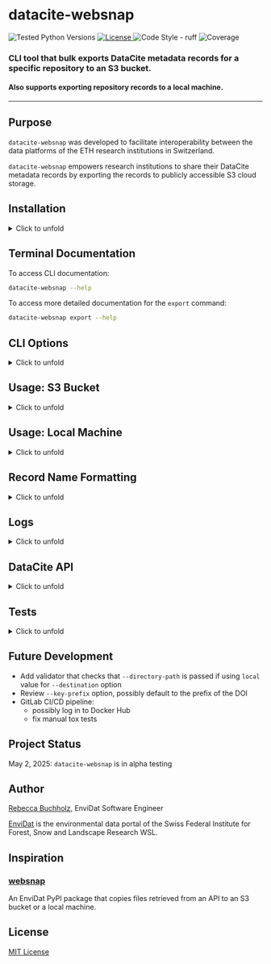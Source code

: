 # datacite-websnap

<div>
    <img alt="Tested Python Versions" src="https://img.shields.io/badge/python-3.11%20|%203.12%20|%203.13-blue">
    <a href="https://gitlabext.wsl.ch/EnviDat/datacite-websnap/-/blob/main/LICENSE" target="_blank">
      <img alt="License" src="https://img.shields.io/pypi/l/websnap?color=%232780C1">
    </a>
    <img alt="Code Style - ruff" src="https://img.shields.io/badge/style-ruff-41B5BE?style=flat">
    <img alt="Coverage" src="https://gitlabext.wsl.ch/EnviDat/datacite-websnap/badges/main/coverage.svg">
</div>

### CLI tool that bulk exports DataCite metadata records for a specific repository to an S3 bucket. 
#### Also supports exporting repository records to a local machine.

---


## Purpose

`datacite-websnap` was developed to facilitate interoperability between the data platforms of the ETH research institutions in Switzerland. 

`datacite-websnap` empowers research institutions to share their DataCite metadata records by exporting the records to publicly accessible S3 cloud storage.  



## Installation

<details>
  <summary>Click to unfold</summary>

_To run the test suite the GitLab project must be cloned rather than installed as a package._ 

### Package

Install the package:

```bash
pip install datacite-websnap --index-url https://gitlabext.wsl.ch/api/v4/projects/552/packages/pypi/simple
```

### Clone GitLab Project

Install the GitLab project including the development dependencies used for the test suite:

1. Clone the project
    ```bash
    git clone https://gitlabext.wsl.ch/EnviDat/datacite-websnap.git
    ```

2. Navigate to the `datacite-websnap` directory
    ```bash
    cd datacite-websnap 
    ```

3. Install PDM 
    ```bash
    pip install pdm 
    ```

4. Install all dependencies including dev dependencies
    ```bash
    pdm install --dev
    ```

</details>


## Terminal Documentation

To access CLI documentation:
```bash
datacite-websnap --help
```

To access more detailed documentation for the `export` command:
```bash
datacite-websnap export --help
```

## CLI Options

<details>
  <summary>Click to unfold</summary>

### Command: `export`

Bulk export DataCite XML metadata records that correspond to the records for a particular DataCite repository and/or DOI prefix.

The default behavior is to export DataCite XML records to an S3 bucket but command also supports exporting the records to a local machine.

| Option             | Default                    | Description                                                                                                                                                                                                                                                                                                                                           |
|--------------------|----------------------------|-------------------------------------------------------------------------------------------------------------------------------------------------------------------------------------------------------------------------------------------------------------------------------------------------------------------------------------------------------|
| `--doi-prefix`     | `None`                     | <ul><li>DataCite DOI prefix used to filter results</li><li>Accepts single or multiple prefix arguments</li><li>*Example*: `--doi-prefix 10.16904 --doi-prefix 10.25678`</li></ul>                                                                                                                                                                     |
| `--client-id`      | `None`                     | <ul><li>DataCite repository account ID used to filter results</li><li>Referred to as the "client-id" in the DataCite API documentation</li><li>*Example*: `--client-id ethz.wsl`</li></ul>                                                                                                                                                            |
| `--destination`    | `S3`                       | <ul><li>Export destination for the DataCite XML records</li><li>`S3` (default) for an S3 bucket</li><li>`local` for local file system</li></ul>                                                                                                                                                                                                       |
| `--bucket`         | `None`                     | <ul><li>Name of S3 bucket that DataCite XML records (as S3 objects) will be written in</li><li>*Example*: `--bucket opendataswiss`</li><ul>                                                                                                                                                                                                           |
| `--key-prefix`     | `None`                     | <ul><li>Optional key prefix for objects in S3 bucket</li><li>If omitted then objects are written in S3 bucket without a prefix</li><li>*Example*: `--key-prefix wsl`</li></ul>                                                                                                                                                                        |
| `--directory-path` | `None`                     | <ul><li>Only used if exporting to `local` destination<li>Path of the local directory that DataCite XML records will be written in </li></ul>                                                                                                                                                                                                          |
| `--file-logs`      | `False`                    | <ul><li>Enables logging info messages and errors to a file log</li></ul>                                                                                                                                                                                                                                                                              |
| `--log-level`      | `INFO`                     | <ul><li>Level to use for logging if using `--file-logs` option</li><li>Default value is `INFO`</li><li>Valid logging levels are `DEBUG`, `INFO`, `WARNING`, `ERROR`, or `CRITICAL`</li><li><a href="https://docs.python.org/3/library/logging.html#logging-levels" target="_blank">Click here to learn more about Python logging levels</a></li></ul> |
| `--early-exit`     | `False`                    | <ul><li>If enabled then terminates program immediately after export error occurs</li><li>Default value is `False` (not enabled)</li><li>If `False` then only logs export error and continues to try to export other DataCite XML records returned by search query</li></ul>                                                                           |
| `--api-url`        | `https://api.datacite.org` | <ul><li>DataCite API base URL used for queries</li></ul>                                                                                                                                                                                                                                                                                              |
| `--page-size`      | `250`                      | <ul><li>Number of records returned per page of DataCite API response using pagination</li></ul>                                                                                                                                                                                                                                                       |

</details>


## Usage: S3 Bucket

<details>
  <summary>
  Click to unfold
  </summary>

Utilizes the AWS SDK for Python (Boto3) to export DataCite XML metadata records for a specific repository and/or DOI prefix as objects in an S3 bucket. 


### Environment Variables 

The environment variables listed below are **required** to export records to an S3 bucket.

| Environment Variable    | Description                              |
|-------------------------|------------------------------------------|
| `ENDPOINT_URL`          | URL to use for the constructed S3 client |
| `AWS_ACCESS_KEY_ID`     | AWS access key ID                        |
| `AWS_SECRET_ACCESS_KEY` | AWS secret access key                    |


Supports setting environment variables in a `.env` file.

Example `.env` file:

```
ENDPOINT_URL=https://dreamycloud.com
AWS_ACCESS_KEY_ID=1234567abcdefg
AWS_SECRET_ACCESS_KEY=hijklmn1234567
```

### Examples

#### Basic Usage

- Return all DataCite records for the EnviDat repository (using client-id `ethz.wsl`)
- Write XML records to a bucket called "opendataswiss" 

```bash
datacite-websnap export --client-id ethz.wsl --bucket opendataswiss
```

#### Advanced Usage

- Return all DataCite records for the EnviDat repository (using client-id `ethz.wsl`)
- Write XML records to a bucket called "opendataswiss" 
- Use key prefix `wsl`
- Enable logging to a file

```bash
datacite-websnap export --client-id ethz.wsl --bucket opendataswiss --key-prefix wsl --file-logs
```

</details>



## Usage: Local Machine

<details>
  <summary>
  Click to unfold
  </summary>

Export DataCite XML metadata records for a specific repository and/or DOI prefix to a local machine. 

To write the records locally the `--destination` option **must** be assigned to `local`. 

### Example

- Return all DataCite records for the EnviDat repository (using client-id `ethz.wsl`)
- Write XML records locally
- Write XML records to a directory called "samples/test"

```bash
datacite-websnap export --client-id ethz.wsl --destination local --directory-path "samples/test"
```

</details>


## Record Name Formatting

<details>
  <summary>
  Click to unfold
  </summary>

Exported DataCite XML records are assigned file names (or S3 keys) using the DOI that corresponds to the record.

- The "/" slash character that divides the DOI prefix and suffix are replaced with a "_" underscore character
- ".xml" is appended to the DOI as a file extension 

### Example

Record DOI: `10.16904/envidat.31`

File name (or S3 key) for exported record: `10.16904_envidat.31.xml`

</details>


## Logs

<details>
  <summary>
  Click to unfold
  </summary>

Info messages and errors are logged to the console.

Optionally log messages errors can be written to a file log called by default `"datacite-websnap.log"`.

To enable file logs the following option **must** be enabled: `--file-logs`

### Example   
```bash
datacite-websnap export --client-id ethz.wsl --bucket opendataswiss --file-logs            
```

### Environment Variables: Logs

Default environment variables are assigned in `config.py` for logging configuration.

To override the default environment variables related to logging the variables in the table below can be set in a `.env` file. 

`LOG_NAME` is the name of the file log (used if the `--file-logs` option is enabled).

<a href="https://docs.python.org/3/library/logging.html#logging.basicConfig" target="_blank">Python logging basic configuration documentation.</a>

| Environment Variable | Default                                                                               |
|----------------------|---------------------------------------------------------------------------------------|
| `LOG_NAME`           | `"datacite-websnap.log"`                                                              |
| `LOG_FORMAT`         | `"%(asctime)s \| %(levelname)s \| %(module)s.%(funcName)s:%(lineno)d \| %(message)s"` |
| `LOG_DATE_FORMAT`    | `"%Y-%m-%d %H:%M:%S"`                                                                 |


</details>


## DataCite API

<details>
  <summary>
  Click to unfold
  </summary>

`datacite-websnap` retrieves XML metadata records from the DataCite API.

Documentation for the DataCite API endpoints and pagination used in `datacite-websnap`:
- <a href="https://support.datacite.org/reference/get_dois" target="_blank">Return a list of DOIs</a>
- <a href="https://support.datacite.org/docs/pagination#method-2-cursor" target="_blank">Cursor-based pagination</a>
- <a href="https://support.datacite.org/reference/get_clients-id" target="_blank">Return a client (DataCite repository)</a>

### Environment Variables: DataCite API 

Default environment variables are assigned in `config.py` for DataCite API base URL, endpoints, page size and timeout.

To override the default environment variables related to DataCite the variables in the table below can be set in a `.env` file. 

| Environment Variable            | Default                    | Description                                         |
|---------------------------------|----------------------------|-----------------------------------------------------|
| `TIMEOUT`                       | `32`                       | Timeout of API requests in seconds.                 |
| `DATACITE_API_URL`              | `https://api.datacite.org` | DataCite base URL used for API requests.            |
| `DATACITE_API_CLIENTS_ENDPOINT` | `/clients`                 | Endpoint used to retrieve client.                   |
| `DATACITE_API_DOIS_ENDPOINT`    | `/dois`                    | Endpoint used to retrieve list of DOIs.             |
| `DATACITE_PAGE_SIZE`            | `250`                      | Number of DOIs retrieved per page using pagination. |


</details>


## Tests

<details>
  <summary>
  Click to unfold
  </summary>


Both `pytest` and `tox` can be used to run the test suite for `datacite-websnap`.

To run pytest and print coverage to terminal:
```bash
pdm run pytest --cov=datacite_websnap --cov-report=term
```

To test `datacite-websnap` using the Python versions configured in `tox.ini` (see the `envlist` setting):
```bash
pdm run tox
```

</details>


## Future Development

- Add validator that checks that `--directory-path` is passed if using `local` value for `--destination` option
- Review `--key-prefix` option, possibly default to the prefix of the DOI
- GitLab CI/CD pipeline:
  - possibly log in to Docker Hub
  - fix manual tox tests


## Project Status

May 2, 2025: `datacite-websnap` is in alpha testing 


## Author

<a href="http://www.linkedin.com/in/rebeccabuchholz" target="_blank">Rebecca Buchholz,</a> 
EnviDat Software Engineer

<a href="https://www.envidat.ch" target="_blank">EnviDat</a> is the environmental data 
portal of the Swiss Federal Institute for Forest, Snow and Landscape Research WSL. 


## Inspiration

<h3><a href="https://pypi.org/project/websnap" target="_blank">websnap</a></h3>

An EnviDat PyPI package that copies files retrieved from an API to an S3 bucket or a local machine.

## License

<a href="https://gitlabext.wsl.ch/EnviDat/datacite-websnap/-/blob/main/LICENSE" target="_blank">MIT License</a>